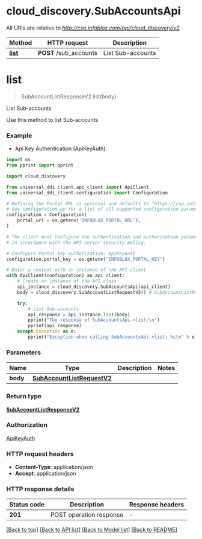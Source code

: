 # cloud_discovery.SubAccountsApi

All URIs are relative to *http://csp.infoblox.com/api/cloud_discovery/v2*

Method | HTTP request | Description
------------- | ------------- | -------------
[**list**](SubAccountsApi.md#list) | **POST** /sub_accounts | List Sub-accounts


# **list**
> SubAccountListResponseV2 list(body)

List Sub-accounts

Use this method to list Sub-accounts

### Example

* Api Key Authentication (ApiKeyAuth):
```python
import os
from pprint import pprint

import cloud_discovery

from universal_ddi_client.api_client import ApiClient
from universal_ddi_client.configuration import Configuration

# Defining the Portal URL is optional and defaults to "https://csp.infoblox.com"
# See configuration.py for a list of all supported configuration parameters.
configuration = Configuration(
    portal_url = os.getenv('INFOBLOX_PORTAL_URL'),
)

# The client must configure the authentication and authorization parameters
# in accordance with the API server security policy.

# Configure Portal key authorization: ApiKeyAuth
configuration.portal_key = os.getenv("INFOBLOX_PORTAL_KEY")

# Enter a context with an instance of the API client
with ApiClient(configuration) as api_client:
    # Create an instance of the API class
    api_instance = cloud_discovery.SubAccountsApi(api_client)
    body = cloud_discovery.SubAccountListRequestV2() # SubAccountListRequestV2 | 

    try:
        # List Sub-accounts
        api_response = api_instance.list(body)
        pprint("The response of SubAccountsApi->list:\n")
        pprint(api_response)
    except Exception as e:
        pprint("Exception when calling SubAccountsApi->list: %s\n" % e)
```



### Parameters


Name | Type | Description  | Notes
------------- | ------------- | ------------- | -------------
 **body** | [**SubAccountListRequestV2**](SubAccountListRequestV2.md)|  | 

### Return type

[**SubAccountListResponseV2**](SubAccountListResponseV2.md)

### Authorization

[ApiKeyAuth](../README.md#ApiKeyAuth)

### HTTP request headers

 - **Content-Type**: application/json
 - **Accept**: application/json

### HTTP response details

| Status code | Description | Response headers |
|-------------|-------------|------------------|
**201** | POST operation response |  -  |

[[Back to top]](#) [[Back to API list]](../README.md#documentation-for-api-endpoints) [[Back to Model list]](../README.md#documentation-for-models) [[Back to README]](../README.md)

